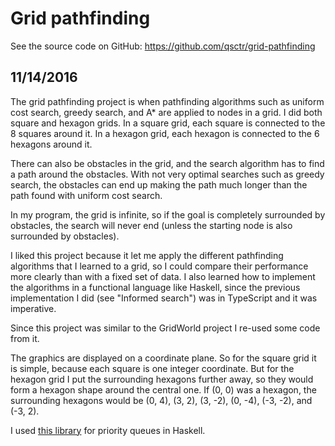 # Grid pathfinding

See the source code on GitHub: https://github.com/qsctr/grid-pathfinding

## 11/14/2016

The grid pathfinding project is when pathfinding algorithms such as uniform cost search, greedy search, and A* are applied to nodes in a grid. I did both square and hexagon grids. In a square grid, each square is connected to the 8 squares around it. In a hexagon grid, each hexagon is connected to the 6 hexagons around it.

There can also be obstacles in the grid, and the search algorithm has to find a path around the obstacles. With not very optimal searches such as greedy search, the obstacles can end up making the path much longer than the path found with uniform cost search.

In my program, the grid is infinite, so if the goal is completely surrounded by obstacles, the search will never end (unless the starting node is also surrounded by obstacles).

I liked this project because it let me apply the different pathfinding algorithms that I learned to a grid, so I could compare their performance more clearly than with a fixed set of data. I also learned how to implement the algorithms in a functional language like Haskell, since the previous implementation I did (see "Informed search") was in TypeScript and it was imperative.

Since this project was similar to the GridWorld project I re-used some code from it.

The graphics are displayed on a coordinate plane. So for the square grid it is simple, because each square is one integer coordinate. But for the hexagon grid I put the surrounding hexagons further away, so they would form a hexagon shape around the central one. If (0, 0) was a hexagon, the surrounding hexagons would be (0, 4), (3, 2), (3, -2), (0, -4), (-3, -2), and (-3, 2).

I used [this library](https://github.com/lspitzner/pqueue) for priority queues in Haskell.
